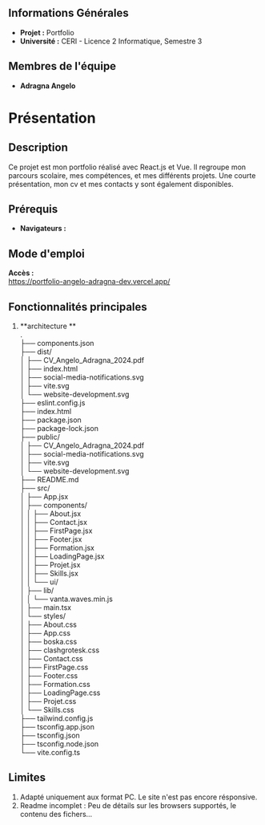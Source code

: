 ## Informations Générales
- **Projet :** Portfolio
- **Université :** CERI - Licence 2 Informatique, Semestre 3

## Membres de l'équipe
- **Adragna Angelo**

# Présentation

## Description
Ce projet est mon portfolio réalisé avec React.js et Vue. Il regroupe mon parcours scolaire, mes compétences, et mes différents projets. Une courte présentation, mon cv et mes contacts y sont également disponibles.  

## Prérequis
- **Navigateurs :**

## Mode d'emploi
**Accès :**  
https://portfolio-angelo-adragna-dev.vercel.app/



## Fonctionnalités principales
1. **architecture **  
.    
├── components.json  
├── dist/  
│   ├── CV_Angelo_Adragna_2024.pdf  
│   ├── index.html  
│   ├── social-media-notifications.svg  
│   ├── vite.svg  
│   └── website-development.svg  
├── eslint.config.js  
├── index.html  
├── package.json  
├── package-lock.json  
├── public/  
│   ├── CV_Angelo_Adragna_2024.pdf  
│   ├── social-media-notifications.svg  
│   ├── vite.svg  
│   └── website-development.svg  
├── README.md  
├── src/  
│   ├── App.jsx  
│   ├── components/  
│   │   ├── About.jsx  
│   │   ├── Contact.jsx  
│   │   ├── FirstPage.jsx  
│   │   ├── Footer.jsx  
│   │   ├── Formation.jsx  
│   │   ├── LoadingPage.jsx  
│   │   ├── Projet.jsx  
│   │   ├── Skills.jsx  
│   │   └── ui/  
│   ├── lib/  
│   │   └── vanta.waves.min.js  
│   ├── main.tsx  
│   └── styles/  
│       ├── About.css  
│       ├── App.css  
│       ├── boska.css  
│       ├── clashgrotesk.css  
│       ├── Contact.css  
│       ├── FirstPage.css  
│       ├── Footer.css  
│       ├── Formation.css  
│       ├── LoadingPage.css  
│       ├── Projet.css  
│       └── Skills.css  
├── tailwind.config.js  
├── tsconfig.app.json  
├── tsconfig.json  
├── tsconfig.node.json  
└── vite.config.ts  




## Limites
1. Adapté uniquement aux format PC. Le site n'est pas encore résponsive.
2. Readme incomplet : Peu de détails sur les browsers supportés, le contenu des fichers...
